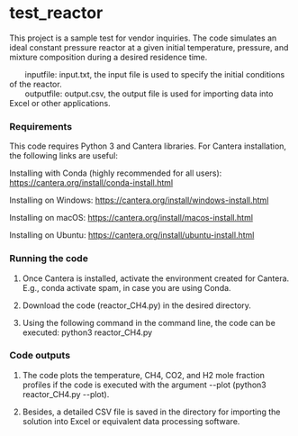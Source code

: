 # test_reactor
This project is a sample test for vendor inquiries. The code simulates an ideal constant pressure reactor at a given initial temperature, 
pressure, and mixture composition during a desired residence time. 

&nbsp;&nbsp;&nbsp;&nbsp;&nbsp;&nbsp; inputfile: input.txt, the input file is used to specify the initial conditions of the reactor.<br>
&nbsp;&nbsp;&nbsp;&nbsp;&nbsp;&nbsp; outputfile: output.csv, the output file is used for importing data into Excel or other applications. 


### Requirements
This code requires Python 3 and Cantera libraries. For Cantera installation, the following links are useful:
  
  Installing with Conda (highly recommended for all users):
  https://cantera.org/install/conda-install.html
  
  Installing on Windows:
  https://cantera.org/install/windows-install.html
  
  Installing on macOS:
  https://cantera.org/install/macos-install.html
  
  Installing on Ubuntu:
  https://cantera.org/install/ubuntu-install.html
  
### Running the code
1. Once Cantera is installed, activate the environment created for Cantera. 
E.g., conda activate spam, in case you are using Conda.

2. Download the code (reactor_CH4.py) in the desired directory.

3. Using the following command in the command line, the code can be executed:
python3 reactor_CH4.py

### Code outputs
1. The code plots the temperature, CH4, CO2, and H2 mole fraction profiles if the code is executed with the argument --plot (python3 reactor_CH4.py --plot).

2. Besides, a detailed CSV file is saved in the directory for importing the solution into Excel or 
equivalent data processing software. 
